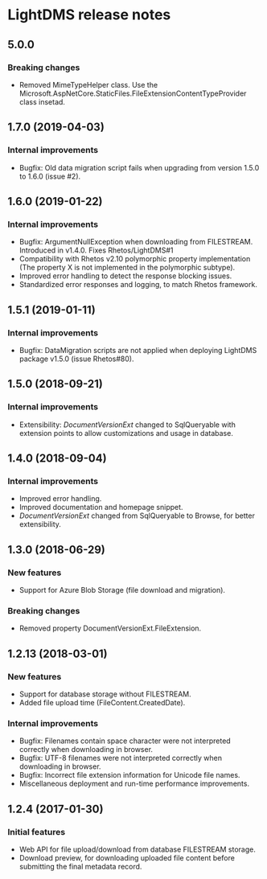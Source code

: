 # LightDMS release notes

## 5.0.0

### Breaking changes

* Removed MimeTypeHelper class. Use the Microsoft.AspNetCore.StaticFiles.FileExtensionContentTypeProvider class insetad.

## 1.7.0 (2019-04-03)

### Internal improvements

* Bugfix: Old data migration script fails when upgrading from version 1.5.0 to 1.6.0 (issue #2).

## 1.6.0 (2019-01-22)

### Internal improvements

* Bugfix: ArgumentNullException when downloading from FILESTREAM.
  Introduced in v1.4.0.
  Fixes Rhetos/LightDMS#1
* Compatibility with Rhetos v2.10 polymorphic property implementation (The property X is not implemented in the polymorphic subtype).
* Improved error handling to detect the response blocking issues.
* Standardized error responses and logging, to match Rhetos framework.

## 1.5.1 (2019-01-11)

### Internal improvements

* Bugfix: DataMigration scripts are not applied when deploying LightDMS package v1.5.0 (issue Rhetos#80).

## 1.5.0 (2018-09-21)

### Internal improvements

* Extensibility: *DocumentVersionExt* changed to SqlQueryable with extension points to allow customizations and usage in database.

## 1.4.0 (2018-09-04)

### Internal improvements

* Improved error handling.
* Improved documentation and homepage snippet.
* *DocumentVersionExt* changed from SqlQueryable to Browse, for better extensibility.

## 1.3.0 (2018-06-29)

### New features

* Support for Azure Blob Storage (file download and migration).

### Breaking changes

* Removed property DocumentVersionExt.FileExtension.

## 1.2.13 (2018-03-01)

### New features

* Support for database storage without FILESTREAM.
* Added file upload time (FileContent.CreatedDate).

### Internal improvements

* Bugfix: Filenames contain space character were not interpreted correctly when downloading in browser.
* Bugfix: UTF-8 filenames were not interpreted correctly when downloading in browser.
* Bugfix: Incorrect file extension information for Unicode file names.
* Miscellaneous deployment and run-time performance improvements.

## 1.2.4 (2017-01-30)

### Initial features

* Web API for file upload/download from database FILESTREAM storage.
* Download preview, for downloading uploaded file content before submitting the final metadata record.
